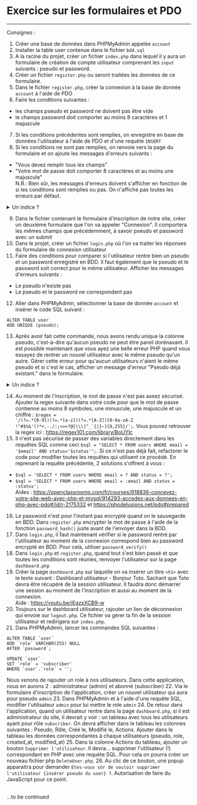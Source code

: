 # Exercice sur les formulaires et PDO
<hr>

Consignes :
1. Créer une base de données dans PHPMyAdmin appelée `account`
2. Installer la table user contenue dans le fichier `bdd.sql`
3. A la racine du projet, créer un fichier `index.php` dans lequel il y aura un formulaire de création de compte utilisateur comprenant les `input` suivants : pseudo et password.
4. Créer un fichier `register.php` ou seront traitées les données de ce formulaire.
5. Dans le fichier `register.php`, créer la connexion à la base de donnée `account` à l'aide de PDO
6. Faire les conditions suivantes :
- les champs pseudo et password ne doivent pas être vide
- le champs password doit comporter au moins 8 caractères et 1 majuscule
7. Si les conditions précédentes sont remplies, on enregistre en base de données l'utilisateur à l'aide de PDO et d'une requète `INSERT`
8. Si les conditions ne sont pas remplies, on renvoie vers la page du formulaire et on ajoute les messages d'erreurs suivants :
- "Vous devez remplir tous les champs"
- "Votre mot de passe doit comporter 8 caractères et au moins une majuscule"
  <br>N.B.: Bien sûr, les messages d'erreurs doivent s'afficher en fonction de si les conditions sont remplies ou pas. On n'affiche pas toutes les erreurs par défaut.
<details>
<summary>Un indice ?</summary>
Quand on renvoie vers la page du formulaire avec la méthode <code>header()</code>, on peut passer des paramètres dans l'URL et les récupérer via la méthode GET dans le formulaire.
Exemple dans <code>register.php</code> : <code>header('Location: localhost:8080?message_erreur=mon message');</code> et dans <code>index.php</code> : <code>$_GET["message_erreur"];</code>
</details>

9. Dans le fichier contenant le formulaire d'inscription de notre site, créer un deuxième formulaire que l'on va appeler "Connexion". Il comportera les mêmes champs que précédemment, à savoir pseudo et password avec un submit
10. Dans le projet, créer un fichier `login.php` où l'on va traiter les réponses du formulaire de connexion utilisateur
11. Faire des conditions pour comparer si l'utilisateur rentre bien un pseudo et un password enregistré en BDD. Il faut également que le pseudo et le password soit correct pour le même utilisateur. Afficher les messages d'erreurs suivants :
- Le pseudo n'existe pas
- Le pseudo et le password ne correspondent pas
12. Aller dans PHPMyAdmin, sélectionner la base de donnée `account` et insérer le code SQL suivant :
```
ALTER TABLE user
ADD UNIQUE (pseudo);
``` 
13. Après avoir fait cette commande, nous avons rendu unique la colonne pseudo, c'est-à-dire qu'aucun pseudo ne peut être pareil dorénavant. Il est possible maintenant que vous ayez une belle erreur PHP quand vous essayez de rentrer un nouvel utilisateur avec le même pseudo qu'un autre. Gérer cette erreur pour qu'aucun utilisateurs n'aient le même pseudo et si c'est le cas, afficher un message d'erreur "Pseudo déjà existant." dans le formulaire.
<details>
<summary>Un indice ?</summary>
Un morceau de code pourrait être intéressant ici :
<a href="https://phpdelusions.net/pdo#catch">https://phpdelusions.net/pdo#catch</a> (quelques modifications à appliquer cependant)
</details>

14. Au moment de l'inscription, le mot de passe n'est pas assez sécurisé. Ajouter la regex suivante dans votre code pour que le mot de passe contienne au moins 8 symboles, une minuscule, une majuscule et un chiffre : <code>$regex = '/(?=.*[0-9])(?=.*[a-z])(?=.*[A-Z])[0-9a-zA-Z !"#$%&\'()*+,-.\/:;<=>?@\[\\\\\\\]^_`{|}~]{8,255}/';</code>. Vous pouvez retrouver la regex ici : https://regex101.com/library/BoUYlc
15. Il n'est pas sécurisé de passer des variables directement dans les requêtes SQL comme ceci `$sql = "SELECT * FROM users WHERE email = '$email' AND status='$status'";`. Si ce n'est pas déjà fait, refactorer le code pour modifier toutes les requêtes qui utilisent ce procédé. En reprenant la requête précédente, 2 solutions s'offrent à vous :
- `$sql = 'SELECT * FROM users WHERE email = ? AND status = ?';`
- `$sql = 'SELECT * FROM users WHERE email = :email AND status = :status';`
  <br>Aides : https://openclassrooms.com/fr/courses/918836-concevez-votre-site-web-avec-php-et-mysql/914293-accedez-aux-donnees-en-php-avec-pdo#/id/r-2175332 et https://phpdelusions.net/pdo#prepared
16. Le password n'est pour l'instant pas encrypté quand on le sauvegarde en BDD. Dans `register.php` encrypter le mot de passe à l'aide de la fonction `password_hash()` juste avant de l'envoyer dans la BDD.
17. Dans `login.php`, il faut maintenant vérifier si le password rentré par l'utilisateur au moment de la connexion correspond bien au password encrypté en BDD. Pour cela, utiliser `password_verify()`
18. Dans `login.php` et `register.php`, quand tout s'est bien passé et que toutes les conditions sont réunies, renvoyer l'utilisateur sur la page `dashboard.php`
19. Créer la page `dashboard.php` sur laquelle on va insérer un titre `<h1>` avec le texte suivant : Dashboard utilisateur - Bonjour Toto. Sachant que Toto devra être récupéré de la session utilisateur. Il faudra donc démarrer une session au moment de l'inscription et aussi au moment de la connexion. <br>Aide : https://youtu.be/jEgzxXCB9-w
20. Toujours sur le dashboard utilisateur, rajouter un lien de déconnexion qui envoie sur `logout.php`. Ce fichier va gérer la fin de la session utilisateur et redirigera sur `index.php`.
21. Dans PHPMyAdmin, lancer les commandes SQL suivantes :
```
ALTER TABLE `user`
ADD `role` VARCHAR(255) NULL
AFTER `password`;

UPDATE `user`
SET `role` = 'subscriber'
WHERE `user`.`role` = '';
``` 
Nous venons de rajouter un role à nos utilisateurs. Dans cette application, nous en aurons 2 : administrateur (admin) et abonné (subscriber)
22. Via le formulaire d'inscription de l'application, créer un nouvel utilisateur qui aura pour pseudo `admin`
23. Dans PHPMyAdmin et à l'aide d'une requète SQL, modifier l'utilisateur `admin` pour lui mettre le role `admin`
24. De retour dans l'application, quand un utilisateur rentre dans la page `dashboard.php`, si il est administrateur du site, il devrait y voir : un tableau avec tous les utilisateurs ayant pour rôle `subscriber`. On devra afficher dans le tableau les colonnes suivantes : Pseudo, Rôle, Créé le, Modifié le, Actions. Ajouter dans le tableau les données correspondantes à chaque utilisateurs (pseudo, role, created_at, modified_at)
25. Dans la colonne Actions du tableau, ajouter un bouton `Supprimer l'utilisateur`. Il devra... supprimer l'utilisateur (!) correspondant en PHP avec une requète SQL. Pour cela on pourra créer un nouveau fichier php `DeleteUser.php`. 
26. Au clic de ce bouton, une popup apparaitra pour demander `Etes-vous sûr de vouloir supprimer l'utilisateur {insérer pseudo du user} ?`. Autorisation de faire du JavaScript pour ce point.

<br>
...to be continued